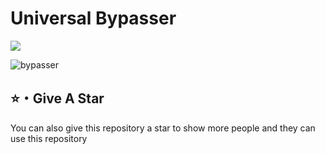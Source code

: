 # Universal Bypasser

<a href="https://github.com/Mid0aria/universal-bypass"><img src="https://hits.sh/github.com/Mid0aria/universal-bypass.svg?view=today-total&label=Repo%20Today/Total%20Views&color=770ca1&labelColor=007ec6"/></a>

![bypasser](https://github.com/Mid0aria/universal-bypass/blob/main/bypasser.jpg)

## ⭐・Give A Star

You can also give this repository a star to show more people and they can use this repository
